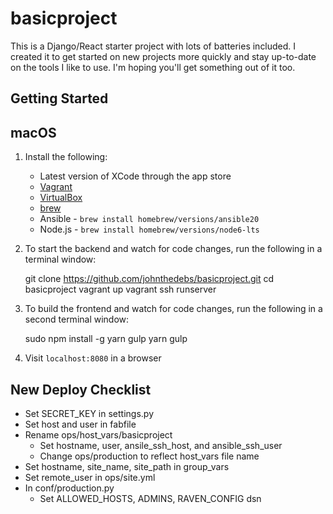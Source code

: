 basicproject
============

This is a Django/React starter project with lots of batteries included.
I created it to get started on new projects more quickly and stay
up-to-date on the tools I like to use. I'm hoping you'll get something
out of it too.

Getting Started
---------------

macOS
-----

1. Install the following:

    * Latest version of XCode through the app store
    * [Vagrant](https://www.vagrantup.com/downloads.html)
    * [VirtualBox](https://www.virtualbox.org/wiki/Downloads)
    * [brew](http://brew.sh/)
    * Ansible - `brew install homebrew/versions/ansible20`
    * Node.js - `brew install homebrew/versions/node6-lts`


2. To start the backend and watch for code changes, run the
   following in a terminal window:


    git clone https://github.com/johnthedebs/basicproject.git
    cd basicproject
    vagrant up
    vagrant ssh
    runserver


3. To build the frontend and watch for code changes, run the
   following in a second terminal window:


    sudo npm install -g yarn gulp
    yarn
    gulp


4. Visit `localhost:8080` in a browser


New Deploy Checklist
--------------------

* Set SECRET_KEY in settings.py
* Set host and user in fabfile
* Rename ops/host_vars/basicproject
    * Set hostname, user, ansile_ssh_host, and ansible_ssh_user
    * Change ops/production to reflect host_vars file name
* Set hostname, site_name, site_path in group_vars
* Set remote_user in ops/site.yml
* In conf/production.py
    * Set ALLOWED_HOSTS, ADMINS, RAVEN_CONFIG dsn
